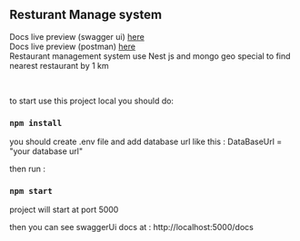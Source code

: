 ## Resturant Manage system

Docs live preview (swagger ui) [here](https://amr-resturant.herokuapp.com/docs/)
</br>
Docs live preview (postman) [here](https://documenter.getpostman.com/view/14303754/UVyuREXN)
</br>
Restaurant management system use Nest js and mongo geo special to find nearest restaurant by 1 km

<br />

to start use this project local you should do:

### `npm install`

you should create .env file and add database url like this :
DataBaseUrl = "your database url"

then run :

### `npm start`

project will start at port 5000

then you can see swaggerUi docs at : http://localhost:5000/docs
